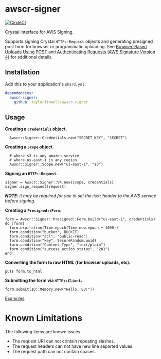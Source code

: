 # awscr-signer
[![CircleCI](https://circleci.com/gh/taylorfinnell/awscr-signer.svg?style=svg)](https://circleci.com/gh/taylorfinnell/awscr-signer)

Crystal interface for AWS Signing.

Supports signing Crystal `HTTP::Request` objects and generating presigned post form for browser or programmatic uploading. See [Browser-Based Uploads Using POST](http://docs.aws.amazon.com/AmazonS3/latest/API/sigv4-UsingHTTPPOST.html) and [Authenticating Requests (AWS Signature Version 4)](http://docs.aws.amazon.com/AmazonS3/latest/API/sig-v4-authenticating-requests.html) for additional details.

## Installation

Add this to your application's `shard.yml`:

```yaml
dependencies:
  awscr-signer:
    github: taylorfinnell/awscr-signer
```

## Usage

**Creating a `Credentials` object.**

```crystal
  Awscr::Signer::Credentials.new("SECRET_KEY", "SECRET")
```

**Creating a `Scope` object.**

```crystal
  # where s3 is any amazon service
  # where us-east-1 is any region
  Awscr::Signer::Scope.new("us-east-1", "s3")
```

**Signing an `HTTP::Request`.**

```crystal
signer = Awscr::Signer::V4.new(scope, credentials)
signer.sign_request(request)
```

***NOTE**: It may be required for you to set the `Host` header to the AWS service
before signing.*

**Creating a `Presigned::Form`.**

```crystal
form = Awscr::Signer::Presigned::Form.build("us-east-1", credentials) do |form|
  form.expiration(Time.epoch(Time.now.epoch + 1000))
  form.condition("bucket", BUCKET)
  form.condition("acl", "public-read")
  form.condition("key", SecureRandom.uuid)
  form.condition("Content-Type", "text/plain")
  form.condition("success_action_status", "201")
end
```

**Converting the form to raw HTML (for browser uploads, etc).**

```crystal
puts form.to_html
```

**Submitting the form via `HTTP::Client`.**

```crystal
form.submit(IO::Memory.new("Hello, S3!"))
```

[Examples](https://github.com/taylorfinnell/awscr-signer/tree/master/examples)

Known Limitations
===

The following items are known issues. 

- The request URI can not contain repeating slashes.
- The request headers can not have new line separted values.
- The request path can not contain spaces.

